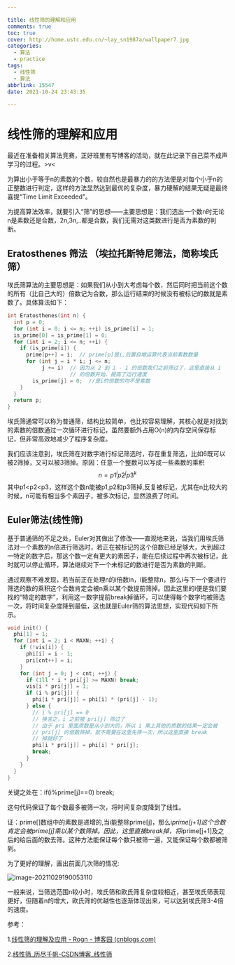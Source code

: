 ```yaml
---

title: 线性筛的理解和应用
comments: true
toc: true
cover: http://home.ustc.edu.cn/~lay_sn1987a/wallpaper7.jpg
categories:
  - 算法
  - practice
tags:
  - 线性筛
  - 算法
abbrlink: 15547
date: 2021-10-24 23:43:35

---
```




# 线性筛的理解和应用

最近在准备相关算法竞赛，正好班里有写博客的活动，就在此记录下自己菜不成声学习的过程。>v<

为算出小于等于n的素数的个数，较自然也是最暴力的的方法便是对每个小于n的正整数进行判定，这样的方法显然达到最优的复杂度，暴力硬解的结果无疑是最终喜提“Time Limit Exceeded"。

为提高算法效率，就要引入“筛”的思想——主要思想是：我们选出一个数n时无论n是素数还是合数，2n,3n,..都是合数，我们无需对这类数进行是否为素数的判断。

##  **Eratosthenes 筛法** （埃拉托斯特尼筛法，简称埃氏筛）

埃氏筛算法的主要思想是：如果我们从小到大考虑每个数，然后同时把当前这个数的所有（比自己大的）倍数记为合数，那么运行结束的时候没有被标记的数就是素数了。具体算法如下：

```c
int Eratosthenes(int n) {
  int p = 0;
  for (int i = 0; i <= n; ++i) is_prime[i] = 1;
  is_prime[0] = is_prime[1] = 0;
  for (int i = 2; i <= n; ++i) {
    if (is_prime[i]) {
      prime[p++] = i;  // prime[p]是i,后置自增运算代表当前素数数量
      for (int j = i * i; j <= n;
           j += i)  // 因为从 2 到 i - 1 的倍数我们之前筛过了，这里直接从 i
                    // 的倍数开始，提高了运行速度
        is_prime[j] = 0;  //是i的倍数的均不是素数
    }
  }
  return p;
}
```

埃氏筛通常可以称为普通筛，结构比较简单，也比较容易理解，其核心就是对找到的素数的倍数通过一次循环进行标记，虽然要额外占用O(n)的内存空间保存标记，但非常高效地减少了程序复杂度。

我们应该注意到，埃氏筛在对数字进行标记筛选时，存在重复筛选，比如6既可以被2筛掉，又可以被3筛掉。原因：任意一个整数可以写成一些素数的乘积 
$$
n=p1^ip2^jp3^k
$$
其中p1<p2<p3，这样这个数n能被p1,p2和p3筛掉,反复被标记，尤其在n比较大的时候，n可能有相当多个素因子，被多次标记，显然浪费了时间。

## Euler筛法(线性筛)

基于普通筛的不足之处，Euler对其做出了修改——直观地来说，当我们用埃氏筛法对一个素数的n倍进行筛选时，若正在被标记的这个倍数已经足够大，大到超过一特定的数字后，那这个数一定有更大的素因子，能在后续过程中再次被标记，此时就可以停止循环，算法继续对下一个未标记的数进行是否为素数的判断。

通过观察不难发现，若当前正在处理n的i倍数in，i能整除n，那么i与下一个要进行筛选的数的乘积这个合数肯定会被n乘以某个数提前筛掉。因此这里的i便是我们要找的“特定的数字”，利用这一数字提前break掉循环，可以使得每个数字均被筛选一次，将时间复杂度降到最低，这也就是Euler筛的算法思想，实现代码如下所示。

```c
void init() {
  phi[1] = 1;
  for (int i = 2; i < MAXN; ++i) {
    if (!vis[i]) {
      phi[i] = i - 1;
      pri[cnt++] = i;
    }
    for (int j = 0; j < cnt; ++j) {
      if (1ll * i * pri[j] >= MAXN) break;
      vis[i * pri[j]] = 1;
      if (i % pri[j]) {
        phi[i * pri[j]] = phi[i] * (pri[j] - 1);
      } else {
        // i % pri[j] == 0
        // 换言之，i 之前被 pri[j] 筛过了
        // 由于 pri 里面质数是从小到大的，所以 i 乘上其他的质数的结果一定会被
        // pri[j] 的倍数筛掉，就不需要在这里先筛一次，所以这里直接 break
        // 掉就好了
        phi[i * pri[j]] = phi[i] * pri[j];
        break;
      }
    }
  }
}
```

关键之处在：if(i%prime[j]==0) break;

这句代码保证了每个数最多被筛一次，将时间复杂度降到了线性。

证：prime[]数组中的素数是递增的,当i能整除prime[j]，那么i*prime[j+1]这个合数肯定会被prime[j]乘以某个数筛掉。因此，这里直接break掉，将i*prime[j+1]及之后的给后面的数去筛。这种方法能保证每个数只被筛一遍，又能保证每个数都被筛到。

为了更好的理解，画出前面几次筛的情况:

![image-20211029190053110](C:\Users\李\AppData\Roaming\Typora\typora-user-images\image-20211029190053110.png)

一般来说，当筛选范围n较小时，埃氏筛和欧氏筛复杂度较相近，甚至埃氏筛表现更好，但随着n的增大，欧氏筛的优越性也逐渐体现出来，可以达到埃氏筛3-4倍的速度。





参考：

1.[线性筛的理解及应用 - Rogn - 博客园 (cnblogs.com)](https://www.cnblogs.com/lfri/p/11679306.html)

2.[线性筛_历尽千帆-CSDN博客_线性筛](https://blog.csdn.net/qq_41653433/article/details/88976544)
